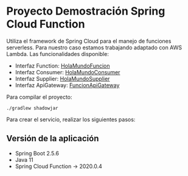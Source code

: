 # Proyecto Demostración Spring Cloud Function

Utiliza el framework de Spring Cloud para el manejo de funciones serverless.
Para nuestro caso estamos trabajando adaptado con AWS Lambda. Las funcionalidades disponible:

- Interfaz Function: [HolaMundoFuncion](src/main/java/edu/pucmm/eict/demospringcloudfunction/funciones/HolaMundoFuncion.java)
- Interfaz Consumer: [HolaMundoConsumer](src/main/java/edu/pucmm/eict/demospringcloudfunction/funciones/HolaMundoConsumer.java)
- Interfaz Supplier: [HolaMundoSupplier](src/main/java/edu/pucmm/eict/demospringcloudfunction/funciones/HolaMundoSupplier.java)
- Interfaz ApiGateway: [FuncionApiGateway](src/main/java/edu/pucmm/eict/demospringcloudfunction/funciones/FuncionApiGatewayAws.java)

Para compilar el proyecto:

`./gradlew shadowjar`

Para crear el servicio, realizar los siguientes pasos:

## Versión de la aplicación

- Spring Boot 2.5.6
- Java 11
- Spring Cloud Function ->  2020.0.4